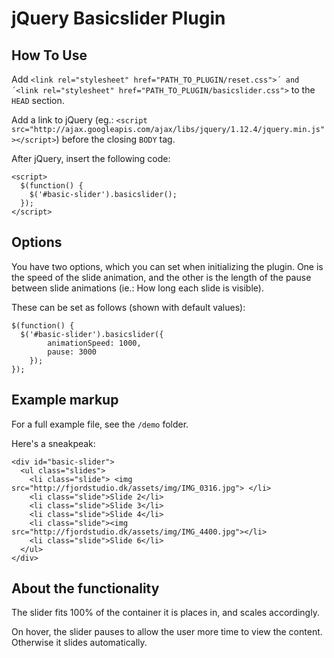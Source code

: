# jQuery Basicslider Plugin

## How To Use
Add `<link rel="stylesheet" href="PATH_TO_PLUGIN/reset.css">´ and ´<link rel="stylesheet" href="PATH_TO_PLUGIN/basicslider.css">` to the `HEAD` section.

Add a link to jQuery (eg.: `<script src="http://ajax.googleapis.com/ajax/libs/jquery/1.12.4/jquery.min.js"></script>`) before the closing `BODY` tag.

After jQuery, insert the following code:
```
<script>
  $(function() {
    $('#basic-slider').basicslider();
  });
</script>
```

## Options
You have two options, which you can set when initializing the plugin. One is the speed of the slide animation, and the other is the length of the pause between slide animations (ie.: How long each slide is visible).

These can be set as follows (shown with default values):
```
$(function() {
  $('#basic-slider').basicslider({
		animationSpeed: 1000,
		pause: 3000
	});
});
```

## Example markup
For a full example file, see the `/demo` folder. 

Here's a sneakpeak:
```
<div id="basic-slider">
  <ul class="slides">
    <li class="slide"> <img src="http://fjordstudio.dk/assets/img/IMG_0316.jpg"> </li>
    <li class="slide">Slide 2</li>
    <li class="slide">Slide 3</li>
    <li class="slide">Slide 4</li>
    <li class="slide"><img src="http://fjordstudio.dk/assets/img/IMG_4400.jpg"></li>
    <li class="slide">Slide 6</li>
  </ul>
</div>
```

## About the functionality
The slider fits 100% of the container it is places in, and scales accordingly.

On hover, the slider pauses to allow the user more time to view the content. Otherwise it slides automatically.
